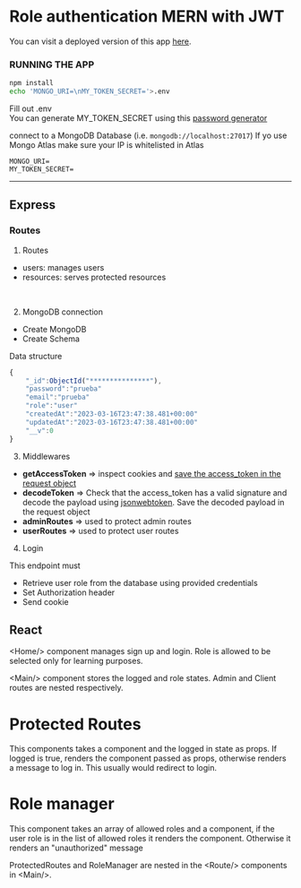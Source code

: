# Role authentication MERN with JWT

You can visit a deployed version of this app [here](https://demo-auth-react-express.onrender.com/).

### RUNNING THE APP 

```zsh
npm install
echo 'MONGO_URI=\nMY_TOKEN_SECRET='>.env
```
Fill out .env\
You can generate MY_TOKEN_SECRET using this [password generator](https://www.lastpass.com/es/features/password-generator#generatorTool)

connect to a MongoDB Database (i.e. `mongodb://localhost:27017`)
If yo use Mongo Atlas make sure your IP is whitelisted in Atlas
```
MONGO_URI=
MY_TOKEN_SECRET=
```

----
## Express
### Routes

1. Routes
* users: manages users
* resources: serves protected resources

<br>

2. MongoDB connection 
* Create MongoDB
* Create Schema

Data structure 
```js
{
    "_id":ObjectId("***************"),
    "password":"prueba"
    "email":"prueba"
    "role":"user"
    "createdAt":"2023-03-16T23:47:38.481+00:00"
    "updatedAt":"2023-03-16T23:47:38.481+00:00"
    "__v":0
}
```

3. Middlewares

* **getAccessToken** => inspect cookies and [save the access_token in the request object](https://stackoverflow.com/questions/10983500/how-do-i-store-request-level-variables-in-node-js)
* **decodeToken** => Check that the access_token has a valid signature and decode the payload using [jsonwebtoken](https://www.npmjs.com/package/jsonwebtoken). Save the decoded payload in the request object
* **adminRoutes** => used to protect admin routes
* **userRoutes** => used to protect user routes

4. Login

This endpoint must 
- Retrieve user role from the database using provided credentials
- Set Authorization header
- Send cookie


## React 

&lt;Home/&gt; component manages sign up and login. 
Role is allowed to be selected only for learning purposes.

&lt;Main/&gt; component stores the logged and role states.
Admin and Client routes are nested respectively.

# Protected Routes
This components takes a component and the logged in state as props. 
If logged is true, renders the component passed as props, otherwise renders a message to log in. This usually would redirect to login.  

# Role manager
This component takes an array of allowed roles and a component, if the user role is in the list of allowed roles it renders the component. Otherwise it renders an "unauthorized" message

ProtectedRoutes and RoleManager are nested in the &lt;Route/&gt; components in &lt;Main/&gt;.






